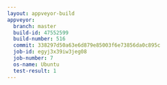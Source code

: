```yaml
---
layout: appveyor-build
appveyor:
  branch: master
  build-id: 47552599
  build-number: 516
  commit: 338297d50a63e6d879e85003f6e73856da0c895c
  job-id: egyj3x39iw3jeg08
  job-number: 7
  os-name: Ubuntu
  test-result: 1
---
```


